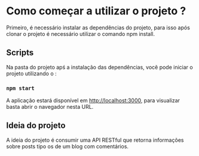 # Como começar a utilizar o projeto ?

Primeiro, é necessário instalar as dependências do projeto, para isso após clonar o projeto é necessário utilizar o comando npm install.

## Scripts

Na pasta do projeto apś a instalação das dependências, vocẽ pode iniciar o projeto utilizando o :

### `npm start`

A aplicação estará disponível em [http://localhost:3000](http://localhost:3000), para visualizar basta abrir o navegador nesta URL. 

## Ideia do projeto

A ideia do projeto é consumir uma API RESTful que retorna informações sobre posts tipo os de um blog com comentários.

